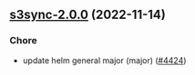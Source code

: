 

## [s3sync-2.0.0](https://github.com/truecharts/charts/compare/s3sync-1.0.4...s3sync-2.0.0) (2022-11-14)

### Chore

- update helm general major (major) ([#4424](https://github.com/truecharts/charts/issues/4424))
  
  